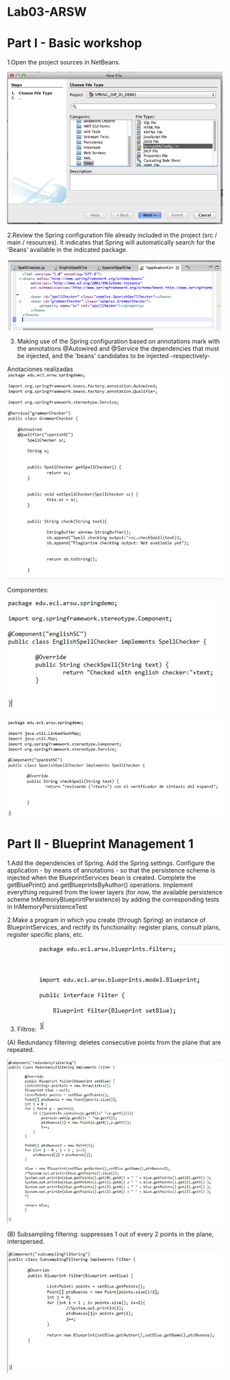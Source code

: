 # Lab03-ARSW


# Part I - Basic workshop

1.Open the project sources in NetBeans.

![](GRAMMAR-CHECKER/img/NetbeansSpringConf.png)

2.Review the Spring configuration file already included in the project (src / main / resources). It indicates that Spring will automatically search for the 'Beans' available in the indicated package.

![](GRAMMAR-CHECKER/img/BeansSpringConfig.png)

3. Making use of the Spring configuration based on annotations mark with the annotations @Autowired and @Service the dependencies that must be injected, and the 'beans' candidates to be injected -respectively-

Anotaciones realizadas
![](img/GrammarChecker.JPG)

Componentes:

![](img/EnglishSpellChecker.JPG)

![](img/SpanishChecker.JPG)

# Part II - Blueprint Management 1

1.Add the dependencies of Spring. Add the Spring settings. Configure the application - by means of annotations - so that the persistence scheme is injected when the BlueprintServices bean is created. Complete the getBluePrint() and getBlueprintsByAuthor() operations. Implement everything required from the lower layers (for now, the available persistence scheme InMemoryBlueprintPersistence) by adding the corresponding tests in InMemoryPersistenceTest

2.Make a program in which you create (through Spring) an instance of BlueprintServices, and rectify its functionality: register plans, consult plans, register specific plans, etc.

3. Filtros:
![](img/interfazFiltros.JPG)

(A) Redundancy filtering: deletes consecutive points from the plane that are repeated.

![](img/RedundanceFilter.JPG)

(B) Subsampling filtering: suppresses 1 out of every 2 points in the plane, interspersed. 

![](img/SubsamplinFilter.JPG)

